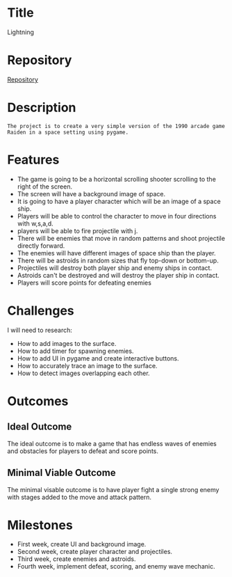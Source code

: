 # **Title**
Lightning

# **Repository** 
[Repository](https://github.com/YaoXiao4090/Lightning.git)

# **Description**
    The project is to create a very simple version of the 1990 arcade game Raiden in a space setting using pygame.

# **Features**
- The game is going to be a horizontal scrolling shooter scrolling to the right of the screen.  
- The screen will have a background image of space.  
- It is going to have a player character which will be an image of a space ship.  
- Players will be able to control the character to move in four directions with w,s,a,d.  
- players will be able to fire projectile with j.  
- There will be enemies that move in random patterns and shoot projectile directly forward.  
- The enemies will have different images of space ship than the player.  
- There will be astroids in random sizes that fly top-down or bottom-up.  
- Projectiles will destroy both player ship and enemy ships in contact.  
- Astroids can't be destroyed and will destroy the player ship in contact.  
- Players will score points for defeating enemies

# **Challenges**
I will need to research:  
- How to add images to the surface.  
- How to add timer for spawning enemies.  
- How to add UI in pygame and create interactive buttons.  
- How to accurately trace an image to the surface.  
- How to detect images overlapping each other.

# **Outcomes**

## **Ideal Outcome**
The ideal outcome is to make a game that has endless waves of enemies and obstacles for players to defeat and score points.

## **Minimal Viable Outcome**
The minimal visable outcome is to have player fight a single strong enemy with stages added to the move and attack pattern.

# **Milestones**
- First week, create UI and background image.  
- Second week, create player character and projectiles.  
- Third week, create enemies and astroids.  
- Fourth week, implement defeat, scoring, and enemy wave mechanic.